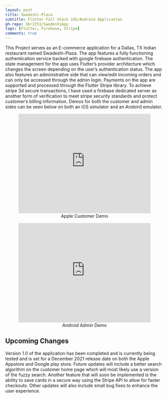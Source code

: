 ```yaml
---
layout: post
title: Swadeshi-Plaza
subtitle: Flutter Full Stack iOS/Android Application
gh-repo: Sbr2251/SwadeshiApp
tags: [Flutter, Firebase, Stripe]
comments: true
---
```


This Project serves as an E-commerce application for a Dallas, TX Indian restaurant named Swadeshi-Plaza. The app features a fully functioning authentication service backed with google firebase authentication. The state management for the app uses Flutter’s provider architecture which changes the screen depending on the user’s authentication status. The app also features an administrative side that can view/edit incoming orders and can only be accessed through the admin login. Payments on the app are supported and processed through the Flutter Stripe library. To achieve stripe 3d secure transactions, I have used a firebase dedicated server as another form of verification to meet stripe security standards and protect customer’s billing information. Demos for both the customer and admin sides can be seen below on both an iOS simulator and an Andoird emulator.

<!-- **Apple Customer Demo** -->

<div align="center">
  <iframe width="420" height="315" src="https://www.youtube.com/embed/9ne5kMWi4KA" frameborder="0" allowfullscreen></iframe>
  <p style="margin-top: 0">Apple Customer Demo</p>
</div>

<div align="center">
  <iframe width="420" height="315" src="https://www.youtube.com/embed/tVWdnwBgJo0" frameborder="0" allowfullscreen></iframe>
  <p style="margin-top: 0">Android Admin Demo</p>
</div>

## Upcoming Changes

Version 1.0 of the application has been completed and is currently being tested and is set for a December 2021 release date on both the Apple Appstore and Google play store. Future updates will include a better search algorithm on the customer home page which will most likely use a version of the fuzzy search. Another feature that will soon be implemented is the ability to save cards in a secure way using the Stripe API to allow for faster checkouts. Other updates will also include small bug fixes to enhance the user experience.
